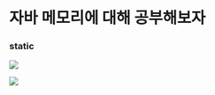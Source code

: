 # 자바 메모리에 대해 공부해보자

### static

![](https://cafeptthumb-phinf.pstatic.net/MjAyMjA4MjVfODkg/MDAxNjYxNDEyMTExMDA3.y1juMdcs3BpI006kBFSIoT7rU2ISajBsYTH1IIy7SHwg.2KeXwoydbSj1LnM_vXDcuV0vOXrDZkiT10QmK1Dr21Mg.PNG/image.png?type=w1600)

![](https://cafeptthumb-phinf.pstatic.net/MjAyMTA3MTZfMTA3/MDAxNjI2Mzk5MDkzNzgw.zf4odKvm6-XmQlPhsAMHGBjwnze9SMluneqHlnuqkz4g.63NYJ_QXb96ecCA6xJWGpCmBoHZhrmfIGftCXC4ltXsg.PNG/%EC%A0%95%EC%A0%81%EB%B3%80%EC%88%98.png?type=w1600)
